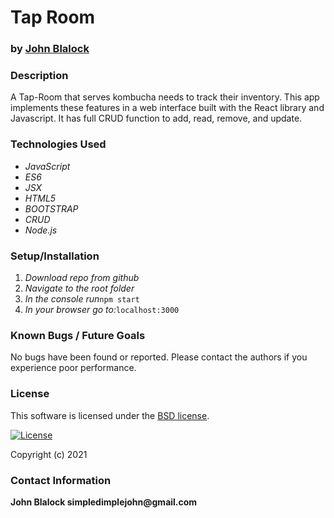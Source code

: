 # __Tap Room__
### by [John Blalock](https://github.com/simpledimplejohn) 

### __Description__
A Tap-Room that serves kombucha needs to track their inventory.  This app implements these features in a web interface built with the React library and Javascript.  It has full CRUD function to add, read, remove, and update.


### __Technologies Used__

* _JavaScript_
* _ES6_
* _JSX_
* _HTML5_
* _BOOTSTRAP_
* _CRUD_
* _Node.js_


### __Setup/Installation__

1. _Download repo from github_
2. _Navigate to the root folder_
3. _In the console run_`npm start`
4. _In your browser go to:_`localhost:3000`


### __Known Bugs / Future Goals__
No bugs have been found or reported. Please contact the authors if you experience poor performance.



### __License__
This software is licensed under the [BSD license](license.txt).

[![License](https://img.shields.io/badge/License-BSD%202--Clause-orange.svg)](https://opensource.org/licenses/BSD-2-Clause)

Copyright (c) 2021 

### __Contact Information__
 __John Blalock simpledimplejohn@gmail.com__